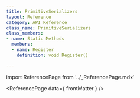 ```yaml
---
title: PrimitiveSerializers
layout: Reference
category: API Reference
class_name: PrimitiveSerializers
class_members:
- name: Static Methods
  members:
  - name: Register
    definition: void Register()

---
```

import ReferencePage from '../_ReferencePage.mdx'

<ReferencePage data={ frontMatter } />
